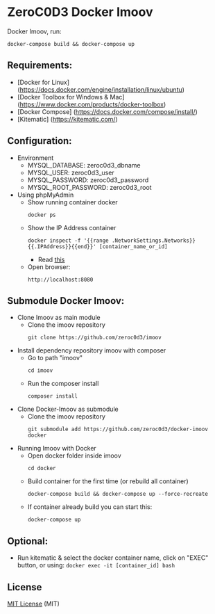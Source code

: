 # ZeroC0D3 Docker Imoov

Docker Imoov, run:
```
docker-compose build && docker-compose up
```

## Requirements:
   * [Docker for Linux] (https://docs.docker.com/engine/installation/linux/ubuntu)
   * [Docker Toolbox for Windows & Mac] (https://www.docker.com/products/docker-toolbox)
   * [Docker Compose] (https://docs.docker.com/compose/install/) 
   * [Kitematic] (https://kitematic.com/) 

## Configuration:
   * Environment
     - MYSQL_DATABASE: zeroc0d3_dbname
     - MYSQL_USER: zeroc0d3_user
     - MYSQL_PASSWORD: zeroc0d3_password
     - MYSQL_ROOT_PASSWORD: zeroc0d3_root
   * Using phpMyAdmin
     - Show running container docker
       ```
       docker ps
       ```
     - Show the IP Address container
       ```
       docker inspect -f '{{range .NetworkSettings.Networks}}{{.IPAddress}}{{end}}' [container_name_or_id]
       ```
       * Read [this](http://stackoverflow.com/questions/17157721/getting-a-docker-containers-ip-address-from-the-host)
     - Open browser: 
       ```
       http://localhost:8080
       ```

## Submodule Docker Imoov:
   * Clone Imoov as main module
     - Clone the imoov repository
       ``` 
       git clone https://github.com/zeroc0d3/imoov
       ```
   * Install dependency repository imoov with composer
     - Go to path "imoov"
       ```
       cd imoov
       ```
     - Run the composer install
       ``` 
       composer install
       ```
   * Clone Docker-Imoov as submodule
     - Clone the imoov repository
       ``` 
       git submodule add https://github.com/zeroc0d3/docker-imoov docker
       ``` 
   * Running Imoov with Docker
     - Open docker folder inside imoov
       ``` 
       cd docker
       ``` 
     - Build container for the first time (or rebuild all container)
       ```
       docker-compose build && docker-compose up --force-recreate
       ```
     - If container already build you can start this:
       ```
       docker-compose up
       ```
 
  
## Optional:
   * Run kitematic & select the docker container name, click on "EXEC" button, or using:
	   ```docker exec -it [container_id] bash```
	          
## License
[MIT License](https://github.com/zeroc0d3/docker-imoov/blob/master/LICENSE) (MIT)
